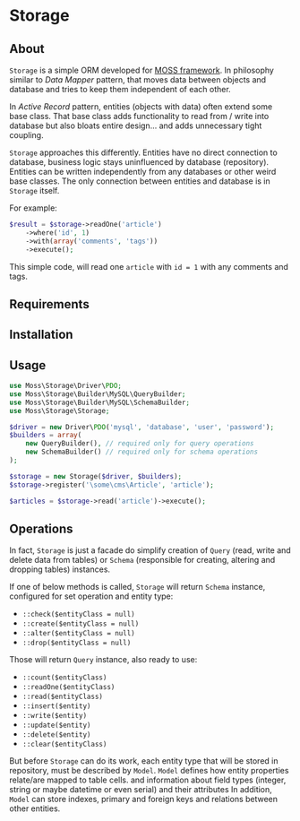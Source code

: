# Storage

## About

`Storage` is a simple ORM developed for [MOSS framework](https://github.com/potfur/moss).
In philosophy similar to _Data Mapper_ pattern, that moves data between objects and database and tries to keep them independent of each other.

In _Active Record_ pattern, entities (objects with data) often extend some base class.
That base class adds functionality to read from / write into database but also bloats entire design... and adds unnecessary tight coupling.

`Storage` approaches this differently. Entities have no direct connection to database, business logic stays uninfluenced by database (repository).
Entities can be written independently from any databases or other weird base classes.
The only connection between entities and database is in `Storage` itself.

For example:

```php
$result = $storage->readOne('article')
	->where('id', 1)
	->with(array('comments', 'tags'))
	->execute();
```

This simple code, will read one `article` with `id = 1` with any comments and tags.

## Requirements

## Installation

## Usage

```php
use Moss\Storage\Driver\PDO;
use Moss\Storage\Builder\MySQL\QueryBuilder;
use Moss\Storage\Builder\MySQL\SchemaBuilder;
use Moss\Storage\Storage;

$driver = new Driver\PDO('mysql', 'database', 'user', 'password');
$builders = array(
    new QueryBuilder(), // required only for query operations
    new SchemaBuilder() // required only for schema operations
);

$storage = new Storage($driver, $builders);
$storage->register('\some\cms\Article', 'article');

$articles = $storage->read('article')->execute();
```


## Operations

In fact, `Storage` is just a facade do simplify creation of `Query` (read, write and delete data from tables) or `Schema` (responsible for creating, altering and dropping tables) instances.

If one of below methods is called, `Storage` will return `Schema` instance, configured for set operation and entity type:

 * `::check($entityClass = null)`
 * `::create($entityClass = null)`
 * `::alter($entityClass = null)`
 * `::drop($entityClass = null)`

Those will return `Query` instance, also ready to use:

 * `::count($entityClass)`
 * `::readOne($entityClass)`
 * `::read($entityClass)`
 * `::insert($entity)`
 * `::write($entity)`
 * `::update($entity)`
 * `::delete($entity)`
 * `::clear($entityClass)`

But before `Storage` can do its work, each entity type that will be stored in repository, must be described by `Model`.
`Model` defines how entity properties relate/are mapped to table cells. and information about field types (integer, string or maybe datetime or even serial) and their attributes
In addition, `Model` can store indexes, primary and foreign keys and relations between other entities.
